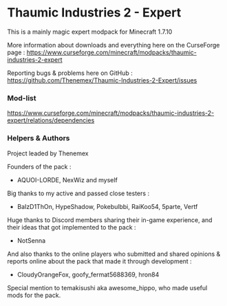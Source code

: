 # Thaumic Industries 2 - Expert

This is a mainly magic expert modpack for Minecraft 1.7.10

More information about downloads and everything here on the CurseForge page : https://www.curseforge.com/minecraft/modpacks/thaumic-industries-2-expert

Reporting bugs & problems here on GitHub : https://github.com/Thenemex/Thaumic-Industries-2-Expert/issues

### Mod-list
https://www.curseforge.com/minecraft/modpacks/thaumic-industries-2-expert/relations/dependencies

### Helpers & Authors
Project leaded by Thenemex

Founders of the pack :
 - AQUOI-LORDE, NexWiz and myself

Big thanks to my active and passed close testers :
 - BaIzD1ThOn, HypeShadow, Pokebulbbi, RaiKoo54, 5parte, Vertf

Huge thanks to Discord members sharing their in-game experience, and their ideas that got implemented to the pack :
- NotSenna

And also thanks to the online players who submitted and shared opinions & reports online about the pack that made it through development :
- CloudyOrangeFox, goofy_fermat5688369, hron84

Special mention to temakisushi aka awesome_hippo, who made useful mods for the pack.
